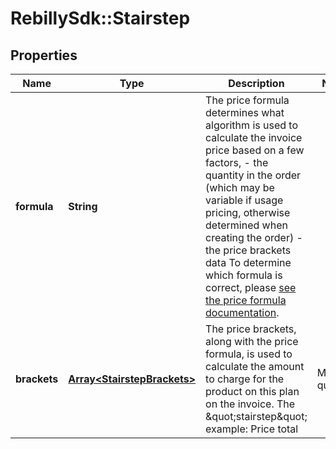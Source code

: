 # RebillySdk::Stairstep

## Properties
Name | Type | Description | Notes
------------ | ------------- | ------------- | -------------
**formula** | **String** | The price formula determines what algorithm is used to calculate the invoice price based on a few factors, - the quantity in the order (which may be variable if usage pricing, otherwise determined when creating the order) - the price brackets data  To determine which formula is correct, please [see the price formula documentation](https://www.rebilly.com/docs/billing/pricing-formulas/).  | 
**brackets** | [**Array&lt;StairstepBrackets&gt;**](StairstepBrackets.md) | The price brackets, along with the price formula, is used to calculate the amount to charge for the product on this plan on the invoice.  The \&quot;stairstep\&quot; example:  Price total | Max quantity | Description ------------|--------------|------------ $5          | 1            | 1 $13         | 5            | 2 to 5 $30         | null         | 6 or more  If someone bought 1 apple, it would be $5.  If someone bought 2 apples, it would be $13. For 2 to 5 apples, the price is $13 in any case.  | 

